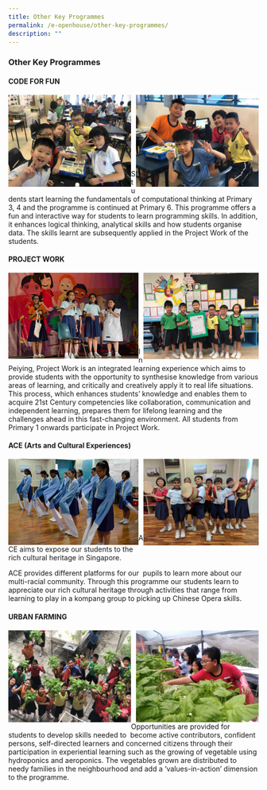 ```yaml
---
title: Other Key Programmes
permalink: /e-openhouse/other-key-programmes/
description: ""
---
```

### **Other Key Programmes**
#### **CODE FOR FUN**

<img src="/images/key%20programme%201.jpg" style="width:49%" align=left>
<img src="/images/key%20programme%202.jpg" style="width:49%" align=right>

<br><br><br><br>
<br><br><br><br>

Students start learning the fundamentals of computational thinking at Primary 3, 4 and the programme is continued at Primary 6. This programme offers a fun and interactive way for students to learn programming skills. In addition, it enhances logical thinking, analytical skills and how students organise data. The skills learnt are subsequently applied in the Project Work of the students.

#### **PROJECT WORK**

<img src="/images/key%20programme%203.jpg" style="width:52%" align=left>
<img src="/images/key%20programme%204.jpg" style="width:46%" align=right>

<br><br><br><br>
<br><br><br><br>

In Peiying, Project Work is an integrated learning experience which aims to provide students with the opportunity to synthesise knowledge from various areas of learning, and critically and creatively apply it to real life situations. This process, which enhances students’ knowledge and enables them to  acquire 21st Century competencies like collaboration, communication and independent learning, prepares them for lifelong learning and the challenges ahead in this fast-changing environment. All students from Primary 1 onwards participate in Project Work.

#### **ACE (Arts and Cultural Experiences)**

<img src="/images/key%20programme%205.jpg" style="width:52%" align=left>
<img src="/images/key%20programme%206.jpg" style="width:46%" align=right>

<br><br><br><br>
<br><br><br><br>

ACE aims to expose our students to the rich cultural heritage in Singapore.   

ACE provides different platforms for our  pupils to learn more about our multi-racial community. Through this programme our students learn to appreciate our rich cultural heritage through activities that range from learning to play in a kompang group to picking up Chinese Opera skills.


#### **URBAN FARMING**

<img src="/images/key%20programme%207.jpg" style="width:49%" align=left>
<img src="/images/key%20programme%208.jpg" style="width:49%" align=right>

<br><br><br><br>
<br><br><br><br>

Opportunities are provided for students to develop skills needed to  become active contributors, confident persons, self-directed learners and concerned citizens through their participation in experiential learning such as the growing of vegetable using hydroponics and aeroponics. The vegetables grown are distributed to needy families in the neighbourhood and add a ‘values-in-action’ dimension to the programme.